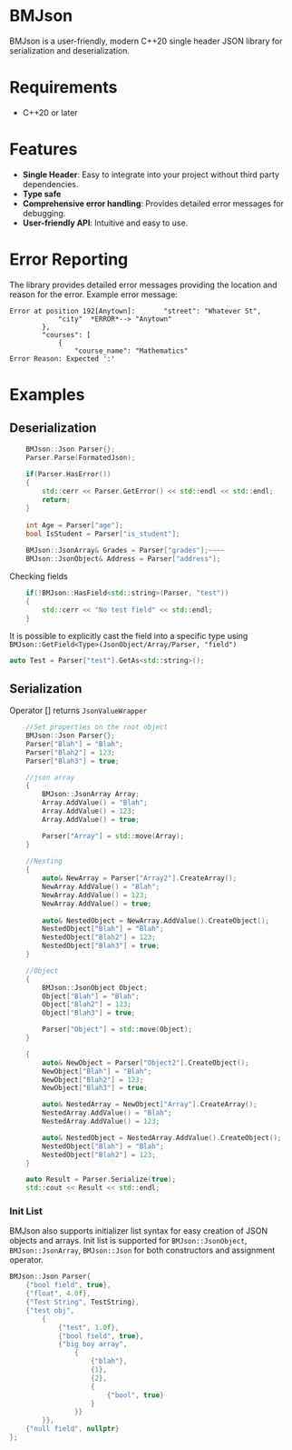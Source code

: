 # BMJson
BMJson is a user-friendly, modern C++20 single header JSON library for serialization and deserialization. 

# Requirements
- C++20 or later

# Features
- **Single Header**: Easy to integrate into your project without third party dependencies.
- **Type safe**
- **Comprehensive error handling**: Provides detailed error messages for debugging.
- **User-friendly API**: Intuitive and easy to use.

# Error Reporting
The library provides detailed error messages providing the location and reason for the error.
Example error message:
```
Error at position 192[Anytown]:       "street": "Whatever St",
            "city"  *ERROR*--> "Anytown"
        },
        "courses": [
            {
                "course_name": "Mathematics" 
Error Reason: Expected ':'
```

# Examples
## Deserialization
```cpp
    BMJson::Json Parser{};
    Parser.Parse(FormatedJson);
    
    if(Parser.HasError())
    {
        std::cerr << Parser.GetError() << std::endl << std::endl;
        return;
    }
    
    int Age = Parser["age"];
    bool IsStudent = Parser["is_student"];
    
    BMJson::JsonArray& Grades = Parser["grades"];~~~~
    BMJson::JsonObject& Address = Parser["address"];
```
Checking fields
```cpp
    if(!BMJson::HasField<std::string>(Parser, "test"))
    {
        std::cerr << "No test field" << std::endl;
    }
```
It is possible to explicitly cast the field into a specific type using `BMJson::GetField<Type>(JsonObject/Array/Parser, "field")`
```cpp
auto Test = Parser["test"].GetAs<std::string>();
```

## Serialization
Operator [] returns `JsonValueWrapper`
```cpp
    //Set properties on the root object
    BMJson::Json Parser{};
    Parser["Blah"] = "Blah";
    Parser["Blah2"] = 123;
    Parser["Blah3"] = true;

    //json array
    {
        BMJson::JsonArray Array;
        Array.AddValue() = "Blah";
        Array.AddValue() = 123;
        Array.AddValue() = true;

        Parser["Array"] = std::move(Array);
    }
    
    //Nesting
    {
        auto& NewArray = Parser["Array2"].CreateArray();
        NewArray.AddValue() = "Blah";
        NewArray.AddValue() = 123;
        NewArray.AddValue() = true;
        
        auto& NestedObject = NewArray.AddValue().CreateObject();
        NestedObject["Blah"] = "Blah";
        NestedObject["Blah2"] = 123;
        NestedObject["Blah3"] = true;
    }

    //Object
    {
        BMJson::JsonObject Object;
        Object["Blah"] = "Blah";
        Object["Blah2"] = 123;
        Object["Blah3"] = true;

        Parser["Object"] = std::move(Object);
    }

    {
        auto& NewObject = Parser["Object2"].CreateObject();
        NewObject["Blah"] = "Blah";
        NewObject["Blah2"] = 123;
        NewObject["Blah3"] = true;

        auto& NestedArray = NewObject["Array"].CreateArray();
        NestedArray.AddValue() = "Blah";
        NestedArray.AddValue() = 123;

        auto& NestedObject = NestedArray.AddValue().CreateObject();
        NestedObject["Blah"] = "Blah";
        NestedObject["Blah2"] = 123;
    }

    auto Result = Parser.Serialize(true);
    std::cout << Result << std::endl;
```
### Init List
BMJson also supports initializer list syntax for easy creation of JSON objects and arrays.
Init list is supported for `BMJson::JsonObject`, `BMJson::JsonArray`, `BMJson::Json` for both constructors and assignment operator.
```cpp
BMJson::Json Parser{
    {"bool field", true},
    {"float", 4.0f},
    {"Test String", TestString},
    {"test obj",
        {
            {"test", 1.0f},
            {"bool field", true},
            {"big boy array",
                {
                    {"blah"},
                    {1},
                    {2},
                    {
                        {"bool", true}
                    }
                }}
        }},
    {"null field", nullptr}
};
```

